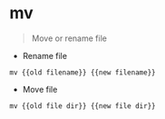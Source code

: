 # mv

> Move or rename file

- Rename file

`mv {{old filename}} {{new filename}}`

- Move file

`mv {{old file dir}} {{new file dir}}`
